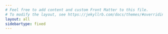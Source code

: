 ```yaml
---
# Feel free to add content and custom Front Matter to this file.
# To modify the layout, see https://jekyllrb.com/docs/themes/#overriding-theme-defaults
layout: all
sidebartype: fixed
---
```

